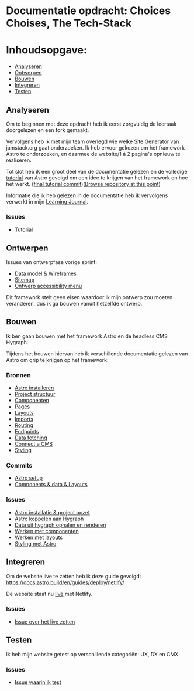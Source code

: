 # Documentatie opdracht: Choices Choises, The Tech-Stack

# Inhoudsopgave:
- [Analyseren](#analyseren)
- [Ontwerpen](#ontwerpen)
- [Bouwen](#bouwen)
- [Integreren](#integreren)
- [Testen](#testen)

## Analyseren

Om te beginnen met deze opdracht heb ik eerst zorgvuldig de leertaak doorgelezen en een fork gemaakt.

Vervolgens heb ik met mijn team overlegd wie welke Site Generator van jamstack.org gaat onderzoeken.
Ik heb ervoor gekozen om het framework Astro te onderzoeken, en daarmee de website/1 á 2 pagina's opnieuw te realiseren.

Tot slot heb ik een groot deel van de documentatie gelezen en de volledige [tutorial](https://docs.astro.build/en/tutorial/0-introduction/) van Astro gevolgd om een idee te krijgen van het framework en hoe het werkt. ([final tutorial commit](https://github.com/Annevd/choices-choices-the-tech-stack/commit/ccd1e8b99a88e0cfa50126056d7ccb6d4af2807e))([Browse repository at this point](https://github.com/Annevd/choices-choices-the-tech-stack/tree/ccd1e8b99a88e0cfa50126056d7ccb6d4af2807e))

Informatie die ik heb gelezen in de documentatie heb ik vervolgens verwerkt in mijn [Learning Journal](https://github.com/Annevd/i-love-web/blob/main/learning-journal/sprint%2015/notes.md#wat-heb-ik-geleerd).

### Issues
- [Tutorial](https://github.com/Annevd/choices-choices-the-tech-stack/issues/2)

## Ontwerpen

Issues van ontwerpfase vorige sprint:
- [Data model & Wireframes](https://github.com/fdnd-agency/buurtcampus-oost/issues/150)
- [Sitemap](https://github.com/fdnd-agency/buurtcampus-oost/issues/152)
- [Ontwerp accessibility menu](https://github.com/fdnd-agency/buurtcampus-oost/issues/136)

Dit framework stelt geen eisen waardoor ik mijn ontwerp zou moeten veranderen, dus ik ga bouwen vanuit hetzelfde ontwerp.

## Bouwen

Ik ben gaan bouwen met het framework Astro en de headless CMS Hygraph.

Tijdens het bouwen hiervan heb ik verschillende documentatie gelezen van Astro om grip te krijgen op het framework:

### Bronnen
- [Astro installeren](https://docs.astro.build/en/install-and-setup/)
- [Project structuur](https://docs.astro.build/en/basics/project-structure/)
- [Componenten](https://docs.astro.build/en/basics/astro-components/)
- [Pages](https://docs.astro.build/en/basics/astro-pages/)
- [Layouts](https://docs.astro.build/en/basics/layouts/)
- [Imports](https://docs.astro.build/en/guides/imports/)
- [Routing](https://docs.astro.build/en/guides/routing/)
- [Endpoints](https://docs.astro.build/en/guides/endpoints/)
- [Data fetching](https://docs.astro.build/en/guides/data-fetching/)
- [Connect a CMS](https://docs.astro.build/en/guides/cms/hygraph/)
- [Styling](https://docs.astro.build/en/guides/styling/)

### Commits
- [Astro setup](https://github.com/Annevd/choices-choices-the-tech-stack/commit/3bae780196c8690fa3fb3aa53a19032b1244a8cd)
- [Components & data & Layouts](https://github.com/Annevd/choices-choices-the-tech-stack/commit/d583592e3542f3ce77b11eec1a21d531a626bb98)

### Issues 
- [Astro installatie & project opzet](https://github.com/Annevd/choices-choices-the-tech-stack/issues/1)
- [Astro koppelen aan Hygraph](https://github.com/Annevd/choices-choices-the-tech-stack/issues/3)
- [Data uit hygraph ophalen en renderen](https://github.com/Annevd/choices-choices-the-tech-stack/issues/4)
- [Werken met componenten](https://github.com/Annevd/choices-choices-the-tech-stack/issues/5)
- [Werken met layouts](https://github.com/Annevd/choices-choices-the-tech-stack/issues/7)
- [Styling met Astro](https://github.com/Annevd/choices-choices-the-tech-stack/issues/9)

## Integreren

Om de website live te zetten heb ik deze guide gevolgd: https://docs.astro.build/en/guides/deploy/netlify/

De website staat nu [live](https://bieb-in-bloei-astro.netlify.app/) met Netlify.

### Issues
- [Issue over het live zetten](https://github.com/Annevd/choices-choices-the-tech-stack/issues/8)

## Testen

Ik heb mijn website getest op verschillende categoriën: UX, DX en CMX.

### Issues
- [Issue waarin ik test](https://github.com/Annevd/choices-choices-the-tech-stack/issues/6)

